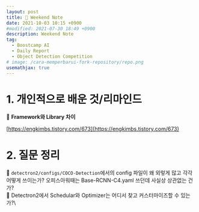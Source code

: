 ```yaml
---
layout: post
title: 📔 Weekend Note
date: 2021-10-03 10:15 +0900
#modified: 2021-07-30 18:49 +0900
description: Weekend Note
tag:
  - Boostcamp AI
  - Daily Report
  - Object Detection Competition
# image: /cara-memperbarui-fork-repository/repo.png
usemathjax: true
---
```


# 1. 개인적으로 배운 것/리마인드

🌿 **Framework와 Library 차이**

[https://engkimbs.tistory.com/673](https://engkimbs.tistory.com/673)

# 2. 질문 정리

🤔 `detectron2/configs/COCO-Detection`에서의 config 파일이 왜 외렇게 많고 각각 어떻게 쓰이는가? 오피스아워때는 Base-RCNN-C4.yaml 쓰던데 사실상 상관없는 건가?\
🤔 Detectron2에서 Schedular와 Optimizer는 어디서 찾고 커스터마이즈할 수 있는가?\